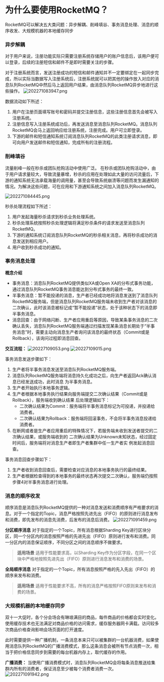# 为什么要使用RocketMQ？
RocketMQ可以解决五大类问题：异步解耦、削峰填谷、事务消息处理、消息的顺序收发、大规模机器的本地缓存同步

### 异步解耦
对于用户来说，注册功能实际只需要注册系统存储用户的账户信息后，该用户便可以登录，后续的注册短信和邮件不是即时需要关注的步骤。

对于注册系统而言，发送注册成功的短信和邮件通知并不一定要绑定在一起同步完成，所以实际当数据写入注册系统后，注册系统就可以把其他的操作放入对应的消息队列RocketMQ中然后马上返回用户结果，由消息队列RocketMQ异步地进行这些操作。
![202271083947.png](https://restest.sx.ink/202271083947.png)

数据流动如下所述：
1. 用户在注册页面填写账号和密码并提交注册信息，这些注册信息首先会被写入注册系统。
2. 注册信息写入注册系统成功后，再发送消息至消息队列RocketMQ。消息队列RocketMQ会马上返回响应给注册系统，注册完成。用户可立即登录。
3. 下游的邮件和短信通知系统订阅消息队列RocketMQ的此类注册请求消息，即可向用户发送邮件和短信通知，完成所有的注册流程。

### 削峰填谷
流量削峰一般在秒杀或团队抢购活动中使用广泛。
在秒杀或团队抢购活动中，由于用户请求量较大，导致流量暴增，秒杀的应用在处理如此大量的访问流量后，下游的通知系统无法承载海量的调用量，甚至会导致系统崩溃等问题而发生漏通知的情况。为解决这些问题，可在应用和下游通知系统之间加入消息队列RocketMQ。

![202271084445.png](https://restest.sx.ink/202271084445.png)

秒杀处理流程如下所述：
1. 用户发起海量秒杀请求到秒杀业务处理系统。
2. 秒杀处理系统按照秒杀处理逻辑将满足秒杀条件的请求发送至消息队列RocketMQ。
3. 下游的通知系统订阅消息队列RocketMQ的秒杀相关消息，再将秒杀成功的消息发送到相应用户。
4. 用户收到秒杀成功的通知。

### 事务消息处理
**概念介绍**
- 事务消息：消息队列RocketMQ提供类似XA或Open XA的分布式事务功能，通过消息队列RocketMQ事务消息能达到分布式事务的最终一致。
- 半事务消息：暂不能投递的消息，生产者已经成功地将消息发送到了消息队列RocketMQ服务端，但是消息队列RocketMQ服务端未收到生产者对该消息的二次确认，此时该消息被标记成“暂不能投递”状态，处于该种状态下的消息即半事务消息。
- 消息回查：由于网络闪断、生产者应用重启等原因，导致某条事务消息的二次确认丢失，消息队列RocketMQ服务端通过扫描发现某条消息长期处于“半事务消息”时，需要主动向消息生产者询问该消息的最终状态（Commit或是Rollback），该询问过程即消息回查。

**交互流程：**
![20227109053.png](https://restest.sx.ink/20227109053.png)
![20227109015.png](https://restest.sx.ink/20227109015.png)

事务消息发送步骤如下：
1. 生产者将半事务消息发送至消息队列RocketMQ服务端。
2. 消息队列RocketMQ服务端将消息持久化成功之后，向生产者返回Ack确认消息已经发送成功，此时消息
为半事务消息。
3. 生产者开始执行本地事务逻辑。
4. 生产者根据本地事务执行结果向服务端提交二次确认结果（Commit或是Rollback），服务端收到确认结果
    后处理逻辑如下：
    - 二次确认结果为Commit：服务端将半事务消息标记为可投递，并投递给消费者。
    - 二次确认结果为Rollback：服务端将回滚事务，不会将半事务消息投递给消费者。
5. 在断网或者是生产者应用重启的特殊情况下，若服务端未收到发送者提交的二次确认结果，或服务端收到的
二次确认结果为Unknown未知状态，经过固定时间后，服务端将对消息生产者即生产者集群中任一生产者实
例发起消息回查。

事务消息回查步骤如下：
1. 生产者收到消息回查后，需要检查对应消息的本地事务执行的最终结果。
2. 生产者根据检查得到的本地事务的最终状态再次提交二次确认，服务端仍按照步骤4对半事务消息进行处理。

### 消息的顺序收发
顺序消息是消息队列RocketMQ提供的一种对消息发送和消费顺序有严格要求的消息。对于一个指定的Topic，消息严格按照先进先出（FIFO）的原则进行消息发布和消费，即先发布的消息先消费，后发布的消息后消费。
![202271091459.png](https://restest.sx.ink/202271091459.png)


**分区顺序消息**
对于指定的一个Topic，所有消息根据Sharding Key进行区块分区，同一个分区内的消息按照严格的先进先出（FIFO）原则进行发布和消费。同一分区内的消息保证顺序，不同分区之间的消息顺序不做要求。
> **适用场景**
适用于性能要求高，以Sharding Key作为分区字段，在同一个区块中严格地按照先进先出（FIFO）原则进行消息发布和消费的场景。

**全局顺序消息**
对于指定的一个Topic，所有消息按照严格的先入先出（FIFO）的顺序来发布和消费。
> **适用场景**
适用于性能要求不高，所有的消息严格按照FIFO原则来发布和消费的场景。

### 大规模机器的本地缓存同步
双十一大促时，各个分会场会有琳琅满目的商品，每件商品的价格都会实时变化。使用缓存技术也无法满足对商品价格的访问需求，缓存服务器网卡满载。访问较多次商品价格查询影响会场页面的打开速度。

此时需要提供一种广播机制，一条消息本来只可以被集群的一台机器消费，如果使用消息队列RocketMQ的广播消费模式，那么这条消息会被所有节点消费一次，相当于把价格信息同步到需要的每台机器内存上，取代缓存的作用。

**广播消费：** 当使用广播消费模式时，消息队列RocketMQ会将每条消息推送给集群内所有的消费者，保证消息至少被每个消费者消费一次。
![202271091942.png](https://restest.sx.ink/202271091942.png)

